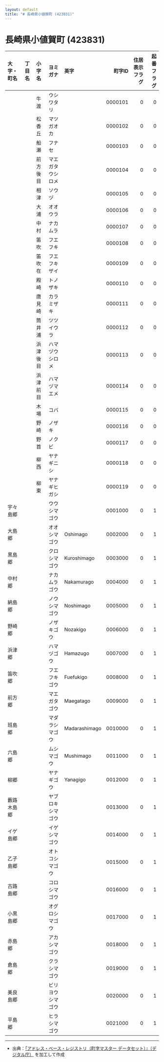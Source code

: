 ```yaml
---
layout: default
title: "# 長崎県小値賀町 (423831)"
---
```


# 長崎県小値賀町 (423831)

| 大字・町名 | 丁目名 | 小字名 | ヨミガナ | 英字 | 町字ID | 住居表示フラグ | 起番フラグ |
|:--------|:------|:------|:-----------------|:---------------------|--------:|----------:|--------:|
|  |  | 牛渡 | ウシワタリ |  | 0000101 | 0 | 0 |
|  |  | 松香丘 | マツガオカ |  | 0000102 | 0 | 0 |
|  |  | 船瀬 | フナセ |  | 0000103 | 0 | 0 |
|  |  | 前方後目 | マエガタウシロメ |  | 0000104 | 0 | 0 |
|  |  | 相津 | ソウヅ |  | 0000105 | 0 | 0 |
|  |  | 大浦 | オオウラ |  | 0000106 | 0 | 0 |
|  |  | 中村 | ナカムラ |  | 0000107 | 0 | 0 |
|  |  | 笛吹 | フエフキ |  | 0000108 | 0 | 0 |
|  |  | 笛吹在 | フエフキザイ |  | 0000109 | 0 | 0 |
|  |  | 殿崎 | トノザキ |  | 0000110 | 0 | 0 |
|  |  | 唐見崎 | カラミザキ |  | 0000111 | 0 | 0 |
|  |  | 筒井浦 | ツツイウラ |  | 0000112 | 0 | 0 |
|  |  | 浜津後目 | ハマヅウシロメ |  | 0000113 | 0 | 0 |
|  |  | 浜津前目 | ハマヅマエメ |  | 0000114 | 0 | 0 |
|  |  | 木場 | コバ |  | 0000115 | 0 | 0 |
|  |  | 野崎 | ノザキ |  | 0000116 | 0 | 0 |
|  |  | 野首 | ノクビ |  | 0000117 | 0 | 0 |
|  |  | 柳西 | ヤナギニシ |  | 0000118 | 0 | 0 |
|  |  | 柳東 | ヤナギヒガシ |  | 0000119 | 0 | 0 |
| 宇々島郷 |  |  | ウウシマゴウ |  | 0001000 | 0 | 1 |
| 大島郷 |  |  | オオシマゴウ | Oshimago | 0002000 | 0 | 1 |
| 黒島郷 |  |  | クロシマゴウ | Kuroshimago | 0003000 | 0 | 1 |
| 中村郷 |  |  | ナカムラゴウ | Nakamurago | 0004000 | 0 | 1 |
| 納島郷 |  |  | ノウシマゴウ | Noshimago | 0005000 | 0 | 1 |
| 野崎郷 |  |  | ノザキゴウ | Nozakigo | 0006000 | 0 | 1 |
| 浜津郷 |  |  | ハマヅゴウ | Hamazugo | 0007000 | 0 | 1 |
| 笛吹郷 |  |  | フエフキゴウ | Fuefukigo | 0008000 | 0 | 1 |
| 前方郷 |  |  | マエガタゴウ | Maegatago | 0009000 | 0 | 1 |
| 班島郷 |  |  | マダラシマゴウ | Madarashimago | 0010000 | 0 | 1 |
| 六島郷 |  |  | ムシマゴウ | Mushimago | 0011000 | 0 | 1 |
| 柳郷 |  |  | ヤナギゴウ | Yanagigo | 0012000 | 0 | 1 |
| 藪路木島郷 |  |  | ヤブロキシマゴウ |  | 0013000 | 0 | 1 |
| イゲ島郷 |  |  | イゲシマゴウ |  | 0014000 | 0 | 1 |
| 乙子島郷 |  |  | オトコシマゴウ |  | 0015000 | 0 | 1 |
| 古路島郷 |  |  | コロシマゴウ |  | 0016000 | 0 | 1 |
| 小黒島郷 |  |  | オグロシマゴウ |  | 0017000 | 0 | 1 |
| 赤島郷 |  |  | アカシマゴウ |  | 0018000 | 0 | 1 |
| 倉島郷 |  |  | クラシマゴウ |  | 0019000 | 0 | 1 |
| 美良島郷 |  |  | ビリヨウシマゴウ |  | 0020000 | 0 | 1 |
| 平島郷 |  |  | ヒラシマゴウ |  | 0021000 | 0 | 1 |

---

- 出典：[「アドレス・ベース・レジストリ（町字マスター データセット）』（デジタル庁）](https://www.digital.go.jp/policies/base_registry_address/) を加工して作成